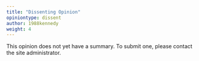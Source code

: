 ```yaml
---
title: "Dissenting Opinion"
opiniontype: dissent
author: 1988kennedy
weight: 4
---
```

This opinion does not yet have a summary. To submit one, please contact the site administrator.